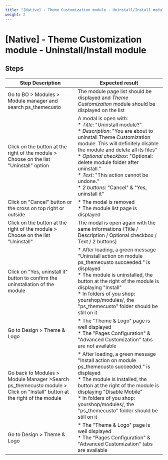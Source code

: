 ```yaml
---
title: "[Native] - Theme Customization module - Uninstall/Install module"
weight: 2
---
```


# [Native] - Theme Customization module - Uninstall/Install module
## Steps
| Step Description | Expected result |
| ----- | ----- |
| Go to BO > Modules > Module manager and search ps_themecusto | The module page list should be displayed and *Theme Customization* module should be displayed on the list |
| Click on the button at the right of the module > Choose on the list "Uninstall" option | A modal is open with:<br> * *Title*: "Uninstall module?"<br> * *Description*: "You are about to uninstall Theme Customization module. This will definitely disable the module and delete all its files"<br> * *Optional* *checkbox*: "Optional: delete module folder after uninstall."<br> * *Text*: "This action cannot be undone."<br> * *2 buttons*: "Cancel" & "Yes, uninstall it" |
| Click on "Cancel" button or the cross on top right or outside | * The modal is removed<br> * The module list page is displayed |
| Click on the button at the right of the module > Choose on the list "Uninstall" | The modal is open again with the same informations (Title / Description / Optional checkbox / Text / 2 buttons) |
| Click on "Yes, uninstall it" button to confirm the uninstallation of the module | * After loading, a green message "Uninstall action on module ps_themecusto succeeded." is displayed<br> * The module is uninstalled, the button at the right of the module is displaying "Install"<br> * In folders of you shop: yourshop/modules/, the "ps_themecusto" folder should be still on it |
| Go to Design > Theme & Logo | * The "Theme & Logo" page is well displayed<br> * The "Pages Configuration" & "Advanced Customization" tabs are not available |
| Go back to Modules > Module Manager >Search ps_themecusto module > Click on "Install" button at the right of the module | * After loading, a green message "Install action on module ps_themecusto succeeded." is displayed<br> * The module is installed, the button at the right of the module is displaying "Disable Mobile"<br> * In folders of you shop: yourshop/modules/, the "ps_themecusto" folder should be still on it |
| Go to Design > Theme & Logo | * The "Theme & Logo" page is well displayed<br> * The "Pages Configuration" & "Advanced Customization" tabs are available |
